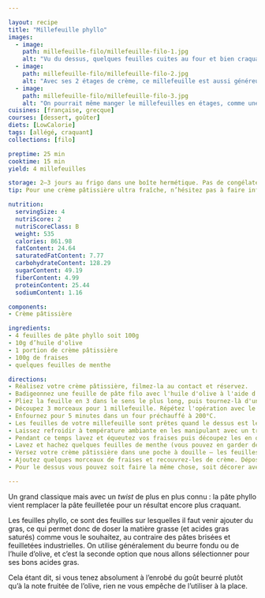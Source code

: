 ```yaml
---

layout: recipe
title: "Millefeuille phyllo"
images:
  - image:
    path: millefeuille-filo/millefeuille-filo-1.jpg
    alt: "Vu du dessus, quelques feuilles cuites au four et bien craquantes, une crème pâtissière généreuse, des morceaux de fraises et quelques feuilles de menthe."
  - image:
    path: millefeuille-filo/millefeuille-filo-2.jpg
    alt: "Avec ses 2 étages de crème, ce millefeuille est aussi généreux que celui que vous trouverez dans le commerce, et avec des morceaux de fruits pour apporter un petit peps en plus."
  - image:
    path: millefeuille-filo/millefeuille-filo-3.jpg
    alt: "On pourrait même manger le millefeuilles en étages, comme une tartine. Et c'est d’ailleurs peut-être le moyen le moins bordélique de le manger quand on y pense."
cuisines: [française, grecque]
courses: [dessert, goûter]
diets: [LowCalorie]
tags: [allégé, craquant]
collections: [filo]

preptime: 25 min
cooktime: 15 min
yield: 4 millefeuilles

storage: 2–3 jours au frigo dans une boîte hermétique. Pas de congélateur car la crème pâtissière ne peut se congeler.
tip: Pour une crème pâtissière ultra fraîche, n’hésitez pas à faire infuser des feuilles de menthe dans le lait avant de la préparer.

nutrition:
  servingSize: 4
  nutriScore: 2
  nutriScoreClass: B
  weight: 535
  calories: 861.98
  fatContent: 24.64
  saturatedFatContent: 7.77
  carbohydrateContent: 128.29
  sugarContent: 49.19
  fiberContent: 4.99
  proteinContent: 25.44
  sodiumContent: 1.16

components: 
- Crème pâtissière

ingredients:
- 4 feuilles de pâte phyllo soit 100g
- 10g d’huile d'olive
- 1 portion de crème pâtissière
- 100g de fraises
- quelques feuilles de menthe

directions:
- Réalisez votre crème pâtissière, filmez-la au contact et réservez.
- Badigeonnez une feuille de pâte filo avec l'huile d'olive à l'aide d'un pinceau, déposez une seconde feuille par dessus et répétez l'opération. 
- Pliez la feuille en 3 dans le sens le plus long, puis tournez-là d'un quart de tour et pliez en 2 cette fois-ci. 
- Découpez 3 morceaux pour 1 millefeuille. Répétez l'opération avec le second duo de feuilles. 
- Enfournez pour 5 minutes dans un four préchauffé à 200°C. 
- Les feuilles de votre millefeuille sont prêtes quand le dessus est légèrement doré. 
- Laissez refroidir à température ambiante en les manipulant avec un très grand soin pour ne pas les briser. 
- Pendant ce temps lavez et équeutez vos fraises puis découpez les en quarts. 
- Lavez et hachez quelques feuilles de menthe (vous pouvez en garder des complètes pour la décoration) et incorporez les morceaux à votre crème pâtissière. 
- Versez votre crème pâtissière dans une poche à douille – les feuilles de pâte Filo sont trop fragiles pour ajouter la crème à l'arrache – et déposez une couche sur une première feuille de pâte. 
- Ajoutez quelques morceaux de fraises et recouvrez-les de crème. Déposez une seconde feuille en appuyant très délicatement pour qu'elle se colle à la crème et répétez l'opération. 
- Pour le dessus vous pouvez soit faire la même chose, soit décorer avec du sucre glace, etc. 

---
```


Un grand classique mais avec un <i lang="en">twist</i> de plus en plus connu&nbsp;: la pâte phyllo vient remplacer la pâte feuilletée pour un résultat encore plus craquant.

Les feuilles phyllo, ce sont des feuilles sur lesquelles il faut venir ajouter du gras, ce qui permet donc de doser la matière grasse (et acides gras saturés) comme vous le souhaitez, au contraire des pâtes brisées et feuilletées industrielles. On utilise généralement du beurre fondu ou de l’huile d’olive, et c’est la seconde option que nous allons sélectionner pour ses bons acides gras.

Cela étant dit, si vous tenez absolument à l’enrobé du goût beurré plutôt qu’à la note fruitée de l’olive, rien ne vous empêche de l’utiliser à la place.